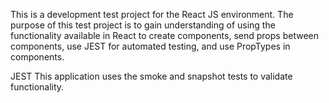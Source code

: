 This is a development test project for the React JS environment.
The purpose of this test project is to gain understanding of using the 
functionality available in React to create components, send props between 
components, use JEST for automated testing, and use PropTypes in components.

JEST
This application uses the smoke and snapshot tests to validate functionality.


